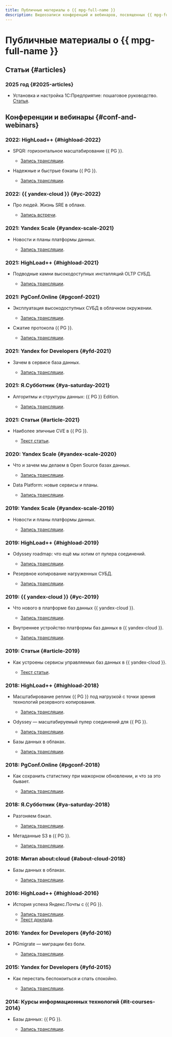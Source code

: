 ```yaml
---
title: Публичные материалы о {{ mpg-full-name }}
description: Видеозаписи конференций и вебинаров, посвященных {{ mpg-full-name }}.
---
```


# Публичные материалы о {{ mpg-full-name }}

## Статьи {#articles}

### 2025 год {#2025-articles}

* Установка и настройка 1С:Предприятие: пошаговое руководство. [Статья](https://yandex.cloud/ru/blog/posts/2025/04/1c-install-configure).

## Конференции и вебинары {#conf-and-webinars}

### 2022: HighLoad++ {#highload-2022}

* SPQR: горизонтальное масштабирование {{ PG }}.

  * [Запись трансляции](https://highload.ru/moscow/2022/abstracts/9662).

* Надежные и быстрые бэкапы {{ PG }}.

  * [Запись трансляции](https://www.youtube.com/watch?v=DcIq7H622dQ).

### 2022: {{ yandex-cloud }} {#yc-2022}

* Про людей. Жизнь SRE в облаке.

  * [Запись встречи](https://www.youtube.com/watch?v=8YwepbGf1WM).

### 2021: Yandex Scale {#yandex-scale-2021}

* Новости и планы платформы данных.

  * [Запись трансляции](https://www.youtube.com/watch?v=34azYnDBiYY).

### 2021: HighLoad++ {#highload-2021}

* Подводные камни высокодоступных инсталляций OLTP СУБД.

  * [Запись трансляции](https://www.youtube.com/watch?v=vxT0tDEk7jU).

### 2021: PgConf.Online {#pgconf-2021}

* Эксплуатация высокодоступных СУБД в облачном окружении.

  * [Запись трансляции](https://www.youtube.com/watch?v=B9tMOJdCPko).

* Сжатие протокола {{ PG }}.

  * [Запись трансляции](https://pgconf.ru/202110/309227).

### 2021: Yandex for Developers {#yfd-2021}

* Зачем в сервисе база данных.

  * [Запись трансляции](https://www.youtube.com/watch?v=cddm8I0UgjU).

### 2021: Я.Субботник {#ya-saturday-2021}

* Алгоритмы и структуры данных: {{ PG }} Edition.

  * [Запись трансляции](https://www.youtube.com/live/35Q2338ywEw?feature=share&t=2283).

### 2021: Статьи {#article-2021}

* Наиболее эпичные CVE в {{ PG }}.

  * [Текст статьи](https://xakep.ru/2021/12/03/postgresql-cve-history/).

### 2020: Yandex Scale {#yandex-scale-2020}

* Что и зачем мы делаем в Open Source базах данных.

  * [Запись трансляции](https://www.youtube.com/watch?v=PCG5bO9Ug60).

* Data Platform: новые сервисы и планы.

  * [Запись трансляции](https://www.youtube.com/watch?v=2366fedcSK8).

### 2019: Yandex Scale {#yandex-scale-2019}

* Новости и планы платформы данных.

  * [Запись трансляции](https://www.youtube.com/watch?v=wp3JugBvJFc).

### 2019: HighLoad++ {#highload-2019}

* Odyssey roadmap: что ещё мы хотим от пулера соединений.

  * [Запись трансляции](https://highload.ru/moscow/2019/abstracts/5982).

* Резервное копирование нагруженных СУБД.

  * [Запись трансляции](https://highload.ru/moscow/2019/abstracts/5981).

### 2019: {{ yandex-cloud }} {#yc-2019}

* Что нового в платформе баз данных {{ yandex-cloud }}.

  * [Запись трансляции](https://www.youtube.com/watch?v=5OcUo3J4Wdc).

* Внутреннее устройство платформы баз данных в {{ yandex-cloud }}.

  * [Запись трансляции](https://www.youtube.com/watch?v=Cwdg425a_cw).

### 2019: Статьи {#article-2019}

* Как устроены сервисы управляемых баз данных в {{ yandex-cloud }}.

  * [Текст статьи](https://habr.com/ru/companies/yandex/articles/477860/).

### 2018: HighLoad++ {#highload-2018}

* Масштабирование реплик {{ PG }} под нагрузкой с точки зрения технологий резервного копирования.

  * [Запись трансляции](https://highload.ru/moscow/2018/abstracts/3964).

* Odyssey — масштабируемый пулер соединений для {{ PG }}.

  * [Запись трансляции](https://www.youtube.com/watch?v=Wq7wQ9oyvSw).

* Базы данных в облаках.

  * [Запись трансляции](https://www.youtube.com/watch?v=xyMN1EA9p5Y).

### 2018: PgConf.Online {#pgconf-2018}

* Как сохранить статистику при мажорном обновлении, и что за это бывает.

  * [Запись трансляции](https://www.youtube.com/watch?v=uAbJ2C2Fxj8).

### 2018: Я.Субботник {#ya-saturday-2018}

* Разгоняем бэкап.

  * [Запись трансляции](https://www.youtube.com/watch?v=bXuN4Na0cEo).

* Метаданные S3 в {{ PG }}.

  * [Запись трансляции](https://www.youtube.com/watch?v=HqPYXZDt3VA).

### 2018: Митап about:cloud {#about-cloud-2018}

* Базы данных в облаках.

  * [Запись трансляции](https://www.youtube.com/watch?v=3n7O4QfYWus).

### 2016: HighLoad++ {#highload-2016}

* История успеха Яндекс.Почты с {{ PG }}.

  * [Запись трансляции](https://www.youtube.com/watch?v=pe_dwL38_o8).
  * [Текст доклада](https://habr.com/ru/articles/321756/).

### 2016: Yandex for Developers {#yfd-2016}

* PGmigrate — миграции без боли.

  * [Запись трансляции](https://www.youtube.com/watch?v=LqB1DA6fJB8).

### 2015: Yandex for Developers {#yfd-2015}

* Как перестать беспокоиться и спать спокойно.

  * [Запись трансляции](https://www.youtube.com/watch?v=cqyloVzIZqM).

### 2014: Курсы информационных технологий {#it-courses-2014}

* Базы данных: {{ PG }}.

  * [Запись трансляции](https://www.youtube.com/watch?v=ejLzS6rVpkk).
